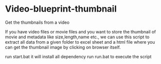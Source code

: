# Video-blueprint-thumbnail
Get the thumbnails from a video 

If you have video files or movie files and you want to store the thumbnail of movie and metadata like size,length,name etc., we can use this script to extract all data from a given folder to excel sheet and a html file where you can get the thumbnail image by clicking on browser itself.

run start.bat it will install all dependency
run run.bat to execute the script
